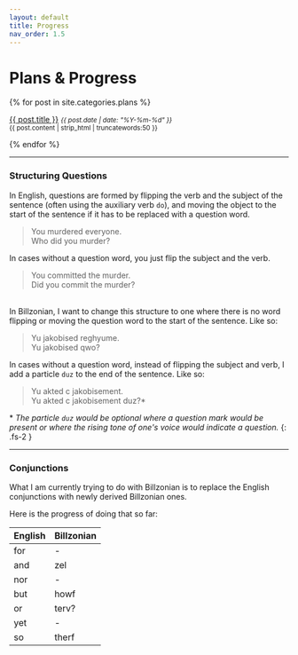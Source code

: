 ```yaml
---
layout: default
title: Progress
nav_order: 1.5
---
```


# Plans & Progress

{% for post in site.categories.plans %}
  <p>
    <a href="{{ post.url | relative_url }}">{{ post.title }}</a> <small><em>{{ post.date | date: "%Y-%m-%d" }}</em></small>
    <br>
    <small>{{ post.content | strip_html | truncatewords:50 }}</small>
  </p>
{% endfor %}

-----

### Structuring Questions

In English, questions are formed by flipping the verb and the subject of the sentence (often using the auxiliary verb `do`),
and moving the object to the start of the sentence if it has to be replaced with a question word.
> You murdered everyone.  
  Who did you murder?

In cases without a question word, you just flip the subject and the verb.
> You committed the murder.  
  Did you commit the murder?

\
In Billzonian, I want to change this structure to one where there is no word flipping or moving the question word to
the start of the sentence. Like so:
> Yu jakobised reghyume.  
  Yu jakobised qwo?

In cases without a question word, instead of flipping the subject
and verb, I add a particle `duz` to the end of the sentence. Like so:
> Yu akted c jakobisement.  
  Yu akted c jakobisement duz?\*

\* *The particle `duz` would be optional where a question mark would be
present or where the rising tone of one's voice would indicate a question.*
{: .fs-2 }

-----

### Conjunctions

What I am currently trying to do with Billzonian is to replace the
English conjunctions with newly derived Billzonian ones.

Here is the progress of doing that so far:

| English | Billzonian |
|---------|------------|
| for     | -          |
| and     | zel        |
| nor     | -          |
| but     | howf       |
| or      | terv?      |
| yet     | -          |
| so      | therf      |